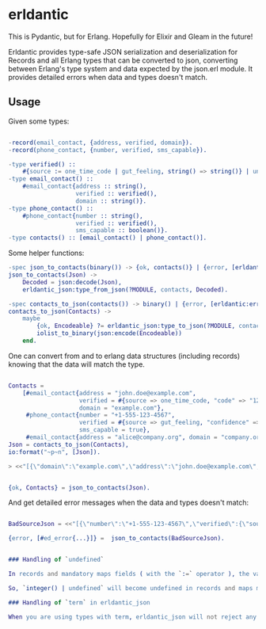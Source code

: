 # erldantic

This is Pydantic, but for Erlang. Hopefully for Elixir and Gleam in the future!

Erldantic provides type-safe JSON serialization and deserialization for Records and all Erlang types that can be converted to json, converting between Erlang's type system and data expected by the json.erl module.
It provides detailed errors when data and types doesn't match.

## Usage

Given some types:

```erlang

-record(email_contact, {address, verified, domain}).
-record(phone_contact, {number, verified, sms_capable}).

-type verified() ::
    #{source := one_time_code | gut_feeling, string() => string()} | undefined.
-type email_contact() ::
    #email_contact{address :: string(),
                   verified :: verified(),
                   domain :: string()}.
-type phone_contact() ::
    #phone_contact{number :: string(),
                   verified :: verified(),
                   sms_capable :: boolean()}.
-type contacts() :: [email_contact() | phone_contact()].

```

Some helper functions:

```erlang
-spec json_to_contacts(binary()) -> {ok, contacts()} | {error, [erldantic:error()]}.
json_to_contacts(Json) ->
    Decoded = json:decode(Json),
    erldantic_json:type_from_json(?MODULE, contacts, Decoded).

-spec contacts_to_json(contacts()) -> binary() | {error, [erldantic:error()]}.
contacts_to_json(Contacts) ->
    maybe
        {ok, Encodeable} ?= erldantic_json:type_to_json(?MODULE, contacts, Contacts),
        iolist_to_binary(json:encode(Encodeable))
    end.
```


One can convert from and to erlang data structures (including records) knowing that the data will match the type.

``` erlang

Contacts =
    [#email_contact{address = "john.doe@example.com",
                    verified = #{source => one_time_code, "code" => "123456"},
                    domain = "example.com"},
     #phone_contact{number = "+1-555-123-4567",
                    verified = #{source => gut_feeling, "confidence" => "high"},
                    sms_capable = true},
     #email_contact{address = "alice@company.org", domain = "company.org"}],
Json = contacts_to_json(Contacts),
io:format("~p~n", [Json]).

> <<"[{\"domain\":\"example.com\",\"address\":\"john.doe@example.com\",\"verified\":{\"source\":\"one_time_code\",\"code\":\"123456\"}},{\"number\":\"+1-555-123-4567\",\"verified\":{\"source\":\"gut_feeling\",\"confidence\":\"high\"},\"sms_capable\":true},{\"domain\":\"company.org\",\"address\":\"alice@company.org\"}]">>


{ok, Contacts} = json_to_contacts(Json).

```

And get detailed error messages when the data and types doesn't match:

```erlang

BadSourceJson = <<"[{\"number\":\"+1-555-123-4567\",\"verified\":{\"source\":\"a_bad_source\",\"confidence\":\"high\"},\"sms_capable\":true}]">>.

{error, [#ed_error{...}]} =  json_to_contacts(BadSourceJson).


### Handling of `undefined`

In records and mandatory maps fields ( with the `:=` operator ), the value undefined will be used when the value is missing if the type includes undefined.

So, `integer() | undefined` will become undefined in records and maps mandatory fields if the value is missing and the value will not be in the json.

### Handling of `term` in erldantic_json

When you are using types with term, erldantic_json will not reject any data, which means that it can return data that json.erl can not convert to json.
